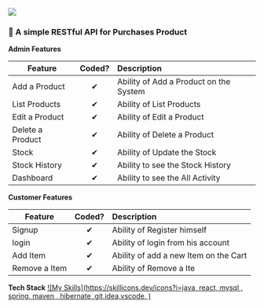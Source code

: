 ![](http://imgur.com/t3teAxi.png)
### :handbag: A simple RESTful API for Purchases Product 

<b>Admin Features</b>

| Feature  |  Coded?       | Description  |
|----------|:-------------:|:-------------|
| Add a Product | &#10004; | Ability of Add a Product on the System |
| List Products | &#10004; | Ability of List Products |
| Edit a Product | &#10004; | Ability of Edit a Product |
| Delete a Product | &#10004; | Ability of Delete a Product |
| Stock | &#10004; | Ability of Update the Stock |
| Stock History | &#10004; | Ability to see the Stock History |
| Dashboard | &#10004; | Ability to see the All  Activity |

<b>Customer Features</b>

| Feature  |  Coded?       | Description  |
|----------|:-------------:|:-------------|
| Signup | &#10004; | Ability of Register himself |
| login | &#10004; | Ability of login from his account |
| Add Item | &#10004; | Ability of add a new Item on the Cart |
| Remove a Item | &#10004; | Ability of Remove a Ite


<b>Tech Stack</b>
[![My Skills](https://skillicons.dev/icons?i=java, react, mysql , spring, maven , hibernate ,git,idea,vscode, )](https://skillicons.dev)
